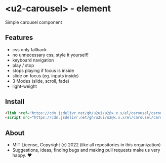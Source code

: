 # &lt;u2-carousel&gt; - element
Simple carousel component

## Features

- css only fallback
- no unnecessary css, style it yourself!
- keyboard navigation
- play / stop
- stops playing if focus is inside
- slide on focus (eg. inputs inside)
- 3 Modes (slide, scroll, fade)
- light-weight

## Install

```html
<link href="https://cdn.jsdelivr.net/gh/u2ui/u2@x.x.x/el/carousel/carousel.min.css" rel=stylesheet>
<script src="https://cdn.jsdelivr.net/gh/u2ui/u2@x.x.x/el/carousel/carousel.min.js" type=module async></script>
```

## About

- MIT License, Copyright (c) 2022 <u2> (like all repositories in this organization) <br>
- Suggestions, ideas, finding bugs and making pull requests make us very happy. ♥

